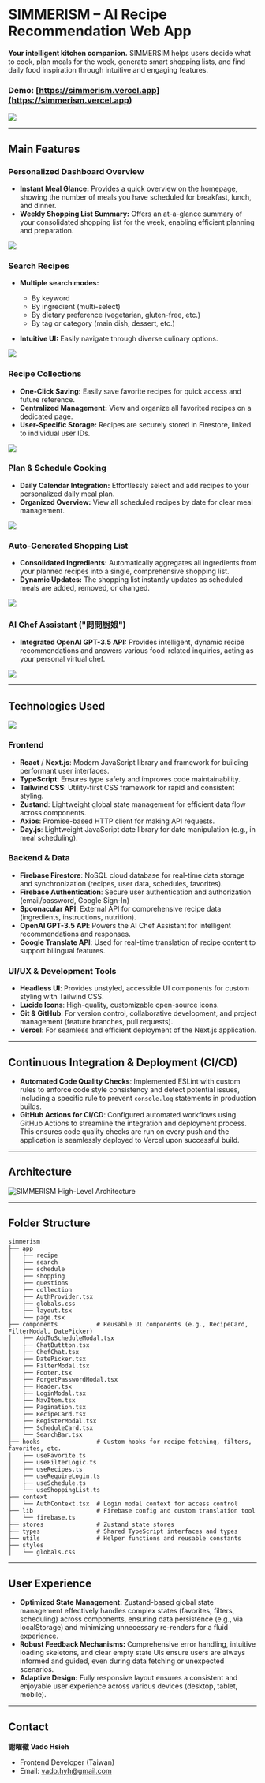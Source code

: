 # SIMMERISM – AI Recipe Recommendation Web App

**Your intelligent kitchen companion.** SIMMERSIM helps users decide what to cook, plan meals for the week, generate smart shopping lists, and find daily food inspiration through intuitive and engaging features.

### Demo: [https://simmerism.vercel.app](https://simmerism.vercel.app)
![](https://github.com/VadoHYH/SIMMERISM/blob/main/images/HomePage.png)

---

## Main Features

### **Personalized Dashboard Overview** 
* **Instant Meal Glance:** Provides a quick overview on the homepage, showing the number of meals you have scheduled for breakfast, lunch, and dinner.
* **Weekly Shopping List Summary:** Offers an at-a-glance summary of your consolidated shopping list for the week, enabling efficient planning and preparation.

![](https://github.com/VadoHYH/SIMMERISM/blob/main/images/HomePage.png)

### Search Recipes

* **Multiple search modes:**

  * By keyword
  * By ingredient (multi-select)
  * By dietary preference (vegetarian, gluten-free, etc.)
  * By tag or category (main dish, dessert, etc.)

* **Intuitive UI:** Easily navigate through diverse culinary options.

![](https://github.com/VadoHYH/SIMMERISM/blob/main/images/SearchFeture.gif)

### Recipe Collections

* **One-Click Saving:** Easily save favorite recipes for quick access and future reference.
* **Centralized Management:** View and organize all favorited recipes on a dedicated page.
* **User-Specific Storage:** Recipes are securely stored in Firestore, linked to individual user IDs.

![](https://github.com/VadoHYH/SIMMERISM/blob/main/images/CollectionFeture.gif)

### Plan & Schedule Cooking

* **Daily Calendar Integration:** Effortlessly select and add recipes to your personalized daily meal plan.
* **Organized Overview:** View all scheduled recipes by date for clear meal management.

![](https://github.com/VadoHYH/SIMMERISM/blob/main/images/ScheduleFeture.gif)

### Auto-Generated Shopping List

* **Consolidated Ingredients:** Automatically aggregates all ingredients from your planned recipes into a single, comprehensive shopping list.
* **Dynamic Updates:** The shopping list instantly updates as scheduled meals are added, removed, or changed.

![](https://github.com/VadoHYH/SIMMERISM/blob/main/images/ShoppingListFeture.gif)

### AI Chef Assistant ("問問厨娘")

* **Integrated OpenAI GPT-3.5 API:** Provides intelligent, dynamic recipe recommendations and answers various food-related inquiries, acting as your personal virtual chef.

![](https://github.com/VadoHYH/SIMMERISM/blob/main/images/AiChefAssistant.gif)

---

## Technologies Used

![](https://github.com/VadoHYH/SIMMERISM/blob/main/images/TechnologiesUsed.png)

### Frontend
* **React** / **Next.js**: Modern JavaScript library and framework for building performant user interfaces.
* **TypeScript**: Ensures type safety and improves code maintainability.
* **Tailwind CSS**: Utility-first CSS framework for rapid and consistent styling.
* **Zustand**: Lightweight global state management for efficient data flow across components.
* **Axios**: Promise-based HTTP client for making API requests.
* **Day.js**: Lightweight JavaScript date library for date manipulation (e.g., in meal scheduling).

### Backend & Data
* **Firebase Firestore**: NoSQL cloud database for real-time data storage and synchronization (recipes, user data, schedules, favorites).
* **Firebase Authentication**: Secure user authentication and authorization (email/password, Google Sign-In)
* **Spoonacular API**: External API for comprehensive recipe data (ingredients, instructions, nutrition).
* **OpenAI GPT-3.5 API**: Powers the AI Chef Assistant for intelligent recommendations and responses.
* **Google Translate API**: Used for real-time translation of recipe content to support bilingual features.

### UI/UX & Development Tools
* **Headless UI**: Provides unstyled, accessible UI components for custom styling with Tailwind CSS.
* **Lucide Icons**: High-quality, customizable open-source icons.
* **Git & GitHub**: For version control, collaborative development, and project management (feature branches, pull requests).
* **Vercel**: For seamless and efficient deployment of the Next.js application.

---

## Continuous Integration & Deployment (CI/CD)

* **Automated Code Quality Checks**: Implemented ESLint with custom rules to enforce code style consistency and detect potential issues, including a specific rule to prevent `console.log` statements in production builds.
* **GitHub Actions for CI/CD**: Configured automated workflows using GitHub Actions to streamline the integration and deployment process. This ensures code quality checks are run on every push and the application is seamlessly deployed to Vercel upon successful build.

---

## Architecture 

![SIMMERISM High-Level Architecture](https://github.com/VadoHYH/simmerism/blob/main/images/HighLevelArchitecture.png)


---

## Folder Structure

```
simmerism
├── app
│   ├── recipe          
│   ├── search           
│   ├── schedule         
│   ├── shopping         
│   ├── questions
│   ├── collection
│   ├── AuthProvider.tsx
│   ├── globals.css
│   ├── layout.tsx  
│   └── page.tsx       
├── components           # Reusable UI components (e.g., RecipeCard, FilterModal, DatePicker)
│   ├── AddToScheduleModal.tsx
│   ├── ChatButtton.tsx
│   ├── ChefChat.tsx
│   ├── DatePicker.tsx
│   ├── FilterModal.tsx
│   ├── Footer.tsx
│   ├── ForgetPasswordModal.tsx
│   ├── Header.tsx
│   ├── LoginModal.tsx
│   ├── NavItem.tsx
│   ├── Pagination.tsx
│   ├── RecipeCard.tsx
│   ├── RegisterModal.tsx
│   ├── ScheduleCard.tsx
│   └── SearchBar.tsx
├── hooks                # Custom hooks for recipe fetching, filters, favorites, etc.
│   ├── useFavorite.ts
│   ├── useFilterLogic.ts
│   ├── useRecipes.ts
│   ├── useRequireLogin.ts
│   ├── useSchedule.ts
│   └── useShoppingList.ts
├── context
│   └── AuthContext.tsx  # Login modal context for access control
├── lib                  # Firebase config and custom translation tool
│   └── firebase.ts
├── stores               # Zustand state stores
├── types                # Shared TypeScript interfaces and types
├── utils                # Helper functions and reusable constants
├── styles
│   └── globals.css
```

---

## User Experience

* **Optimized State Management:** Zustand-based global state management effectively handles complex states (favorites, filters, scheduling) across components, ensuring data persistence (e.g., via localStorage) and minimizing unnecessary re-renders for a fluid experience.
* **Robust Feedback Mechanisms:** Comprehensive error handling, intuitive loading skeletons, and clear empty state UIs ensure users are always informed and guided, even during data fetching or unexpected scenarios.
* **Adaptive Design:** Fully responsive layout ensures a consistent and enjoyable user experience across various devices (desktop, tablet, mobile).

---

## Contact

**謝曜徽 Vado Hsieh**
* Frontend Developer (Taiwan)
* Email: [vado.hyh@gmail.com](mailto:vado.hyh@gmail.com)

